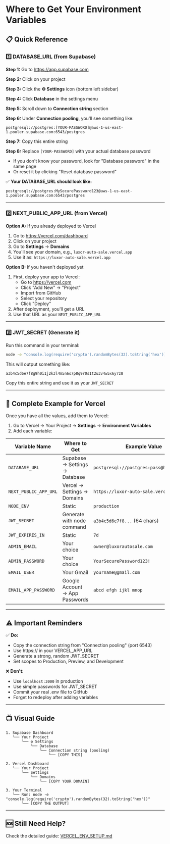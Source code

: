 # Where to Get Your Environment Variables

## 📋 Quick Reference

### 1️⃣ DATABASE_URL (from Supabase)

**Step 1:** Go to https://app.supabase.com

**Step 2:** Click on your project

**Step 3:** Click the **⚙️ Settings** icon (bottom left sidebar)

**Step 4:** Click **Database** in the settings menu

**Step 5:** Scroll down to **Connection string** section

**Step 6:** Under **Connection pooling**, you'll see something like:
```
postgresql://postgres:[YOUR-PASSWORD]@aws-1-us-east-1.pooler.supabase.com:6543/postgres
```

**Step 7:** Copy this entire string

**Step 8:** Replace `[YOUR-PASSWORD]` with your actual database password
- If you don't know your password, look for "Database password" in the same page
- Or reset it by clicking "Reset database password"

✅ **Your DATABASE_URL should look like:**
```
postgresql://postgres:MySecurePassword123@aws-1-us-east-1.pooler.supabase.com:6543/postgres
```

---

### 2️⃣ NEXT_PUBLIC_APP_URL (from Vercel)

**Option A:** If you already deployed to Vercel

1. Go to https://vercel.com/dashboard
2. Click on your project
3. Go to **Settings** → **Domains**
4. You'll see your domain, e.g., `luxor-auto-sale.vercel.app`
5. Use it as: `https://luxor-auto-sale.vercel.app`

**Option B:** If you haven't deployed yet

1. First, deploy your app to Vercel:
   - Go to https://vercel.com
   - Click "Add New" → "Project"
   - Import from GitHub
   - Select your repository
   - Click "Deploy"
2. After deployment, you'll get a URL
3. Use that URL as your `NEXT_PUBLIC_APP_URL`

---

### 3️⃣ JWT_SECRET (Generate it)

Run this command in your terminal:
```bash
node -e "console.log(require('crypto').randomBytes(32).toString('hex'))"
```

This will output something like:
```
a3b4c5d6e7f8g9h0i1j2k3l4m5n6o7p8q9r0s1t2u3v4w5x6y7z8
```

Copy this entire string and use it as your `JWT_SECRET`

---

## 🔧 Complete Example for Vercel

Once you have all the values, add them to Vercel:

1. Go to Vercel → Your Project → **Settings** → **Environment Variables**
2. Add each variable:

| Variable Name | Where to Get | Example Value |
|--------------|--------------|---------------|
| `DATABASE_URL` | Supabase → Settings → Database | `postgresql://postgres:pass@host:6543/db` |
| `NEXT_PUBLIC_APP_URL` | Vercel → Settings → Domains | `https://luxor-auto-sale.vercel.app` |
| `NODE_ENV` | Static | `production` |
| `JWT_SECRET` | Generate with node command | `a3b4c5d6e7f8...` (64 chars) |
| `JWT_EXPIRES_IN` | Static | `7d` |
| `ADMIN_EMAIL` | Your choice | `owner@luxorautosale.com` |
| `ADMIN_PASSWORD` | Your choice | `YourSecurePassword123!` |
| `EMAIL_USER` | Your Gmail | `yourname@gmail.com` |
| `EMAIL_APP_PASSWORD` | Google Account → App Passwords | `abcd efgh ijkl mnop` |

---

## ⚠️ Important Reminders

✅ **Do:**
- Copy the connection string from "Connection pooling" (port 6543)
- Use https:// in your VERCEL_APP_URL
- Generate a strong, random JWT_SECRET
- Set scopes to Production, Preview, and Development

❌ **Don't:**
- Use `localhost:3000` in production
- Use simple passwords for JWT_SECRET
- Commit your real .env file to GitHub
- Forget to redeploy after adding variables

---

## 📺 Visual Guide

```
1. Supabase Dashboard
   └── Your Project
       └── ⚙️ Settings
           └── Database
               └── Connection string (pooling)
                   └── [COPY THIS]

2. Vercel Dashboard
   └── Your Project
       └── Settings
           └── Domains
               └── [COPY YOUR DOMAIN]

3. Your Terminal
   └── Run: node -e "console.log(require('crypto').randomBytes(32).toString('hex'))"
       └── [COPY THE OUTPUT]
```

---

## 🆘 Still Need Help?

Check the detailed guide: [VERCEL_ENV_SETUP.md](./VERCEL_ENV_SETUP.md)

